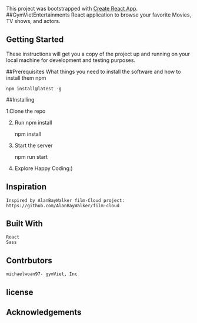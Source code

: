 This project was bootstrapped with [Create React App](https://github.com/facebook/create-react-app).
##GymVietEntertainments
React application to browse your favorite Movies, TV shows, and actors.

## Getting Started

These instructions will get you a copy of the project up and running on your local machine for development and testing purposes.

##Prerequisites
What things you need to install the software and how to install them
    npm

    npm install@latest -g

##Installing

1.Clone the repo

2. Run npm install
    
    npm install 

3. Start the server

    npm run start

4. Explore
    Happy Coding:)

## Inspiration
    Inspired by AlanBayWalker film-Cloud project: https://github.com/AlanBayWalker/film-cloud

## Built With
    React
    Sass

## Contrbutors
    michaelwoan97- gymViet, Inc

## license
## Acknowledgements


